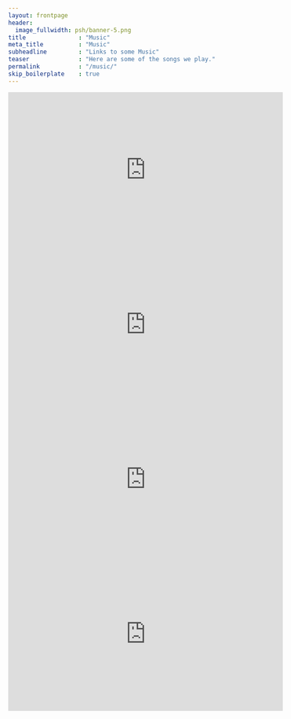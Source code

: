 ```yaml
---
layout: frontpage
header:
  image_fullwidth: psh/banner-5.png
title               : "Music"
meta_title          : "Music"
subheadline         : "Links to some Music"
teaser              : "Here are some of the songs we play."
permalink           : "/music/"
skip_boilerplate    : true
---
```


<iframe width="560" height="315" src="https://www.youtube.com/embed/6AEpVufl13Q?si=hgF4-MaJlTLGjhzS" title="YouTube video player" frameborder="0" allow="accelerometer; autoplay; clipboard-write; encrypted-media; gyroscope; picture-in-picture; web-share" allowfullscreen></iframe>

<iframe width="560" height="315" src="https://www.youtube.com/embed/pHMPbAWIoh4?si=FmMSspMTR0v69KBe" title="YouTube video player" frameborder="0" allow="accelerometer; autoplay; clipboard-write; encrypted-media; gyroscope; picture-in-picture; web-share" allowfullscreen></iframe>

<iframe width="560" height="315" src="https://www.youtube.com/embed/RUbuKpt7Mbs?si=ucw9MmnuIA7UtcrG" title="YouTube video player" frameborder="0" allow="accelerometer; autoplay; clipboard-write; encrypted-media; gyroscope; picture-in-picture; web-share" allowfullscreen></iframe>

<iframe width="560" height="315" src="https://www.youtube.com/embed/dXsKkz_vP0w?si=LDYFeFHA_2m72Q7E" title="YouTube video player" frameborder="0" allow="accelerometer; autoplay; clipboard-write; encrypted-media; gyroscope; picture-in-picture; web-share" allowfullscreen></iframe>
